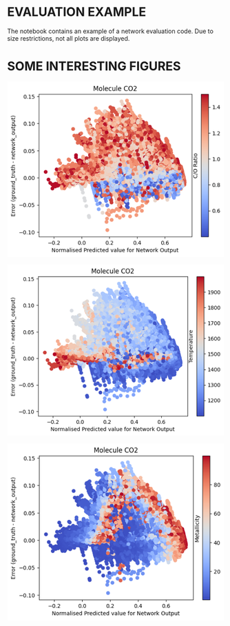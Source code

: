 # EVALUATION EXAMPLE

The notebook contains an example of a network evaluation code. Due to size restrictions, not all plots are displayed.

# SOME INTERESTING FIGURES

<p align="center"><img src="figures/co2_coratio.png"></p><p align="center"><img src="figures/co2_temp.png"></p><p align="center"><img src="figures/co2_metallicity.png"></p>
